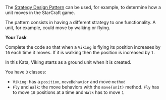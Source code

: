 The [Strategy Design Pattern](https://www.youtube.com/watch?v=MOEsKHqLiBM) can be used, for example, to determine how a unit moves in the StarCraft game.

The pattern consists in having a different strategy to one functionality. A unit, for example, could move by walking or flying.

**Your Task**

Complete the code so that when a `Viking` is flying its position increases by `10` each time it moves. If it is walking then the position is increased by `1`.

In this Kata, Viking starts as a ground unit when it is created.

You have `3` classes:
- `Viking`: has a `position`, `moveBehavior` and move `method`
- `Fly` and `Walk`: the move behaviors with the `move(unit)` method. `Fly` has to move `10` positions at a time and `Walk` has to move `1`

